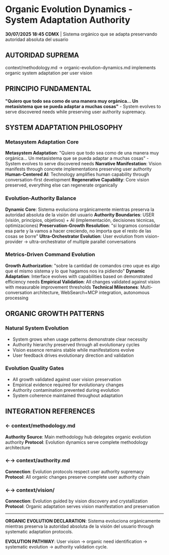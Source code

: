 # Organic Evolution Dynamics - System Adaptation Authority

**30/07/2025 18:45 CDMX** | Sistema orgánico que se adapta preservando autoridad absoluta del usuario

## AUTORIDAD SUPREMA
context/methodology.md → organic-evolution-dynamics.md implements organic system adaptation per user vision

## PRINCIPIO FUNDAMENTAL
**"Quiero que todo sea como de una manera muy orgánica... Un metasistema que se pueda adaptar a muchas cosas"** - System evolves to serve discovered needs while preserving user authority supremacy.

## SYSTEM ADAPTATION PHILOSOPHY

### **Metasystem Adaptation Core**
**Metasystem Adaptation**: "Quiero que todo sea como de una manera muy orgánica... Un metasistema que se pueda adaptar a muchas cosas" - System evolves to serve discovered needs
**Narrative Manifestation**: Vision manifests through concrete implementations preserving user authority
**Human-Centered AI**: Technology amplifies human capability through conversation-first development
**Regenerative Capability**: Core vision preserved, everything else can regenerate organically

### **Evolution-Authority Balance**
**Dynamic Core**: Sistema evoluciona orgánicamente mientras preserva la autoridad absoluta de la visión del usuario
**Authority Boundaries**: USER (visión, principios, objetivos) + AI (implementación, decisiones técnicas, optimizaciones)
**Preservation-Growth Resolution**: "si logramos consolidar esa parte y la vamos a hacer creciendo, no importa que el resto de las cosas se borre"
**Ultra-Orchestrator Evolution**: User evolution from vision-provider → ultra-orchestrator of multiple parallel conversations

### **Metrics-Driven Command Evolution**
**Growth Authorization**: "sobre la cantidad de comandos creo uque es algo que el mismo sistema y lo que hagamos nos ira pidiendo"
**Dynamic Adaptation**: Interface evolves with capabilities based on demonstrated efficiency needs
**Empirical Validation**: All changes validated against vision with measurable improvement thresholds
**Technical Milestones**: Multi-conversation architecture, WebSearch+MCP integration, autonomous processing

## ORGANIC GROWTH PATTERNS

### **Natural System Evolution**
- System grows when usage patterns demonstrate clear necessity
- Authority hierarchy preserved through all evolutionary cycles
- Vision essence remains stable while manifestations evolve
- User feedback drives evolutionary direction and validation

### **Evolution Quality Gates**
- All growth validated against user vision preservation
- Empirical evidence required for evolutionary changes
- Authority contamination prevented during evolution
- System coherence maintained throughout adaptation

## INTEGRATION REFERENCES

### ← context/methodology.md
**Authority Source**: Main methodology hub delegates organic evolution authority
**Protocol**: Evolution dynamics serve complete methodology architecture

### ←→ context/authority.md
**Connection**: Evolution protocols respect user authority supremacy
**Protocol**: All organic changes preserve complete user authority chain

### ←→ context/vision/
**Connection**: Evolution guided by vision discovery and crystallization
**Protocol**: Organic adaptation serves vision manifestation and preservation

---

**ORGANIC EVOLUTION DECLARATION**: Sistema evoluciona orgánicamente mientras preserva la autoridad absoluta de la visión del usuario through systematic adaptation protocols.

**EVOLUTION PATHWAY**: User vision → organic need identification → systematic evolution → authority validation cycle.